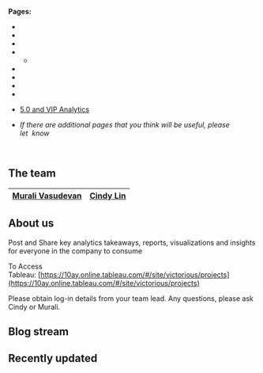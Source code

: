 **Pages:** 

* 
* 
* 
*   * 


* 
* 
* 
* 
* [5.0 and VIP Analytics](https://wiki.victorious.com/display/PROD/VIP+Analytics)
* *If there are additional pages that you think will be useful, please let  know*

 

## The team

|**[Murali Vasudevan](mailto:murali@getvictorious.com)**|**[Cindy Lin](mailto:Cindy@getvictorious.com)**|
|-------------------------------------------------------|-----------------------------------------------|

## About us

Post and Share key analytics takeaways, reports, visualizations and insights for everyone in the company to consume

To Access Tableau: [https://10ay.online.tableau.com/#/site/victorious/projects](https://10ay.online.tableau.com/#/site/victorious/projects)

Please obtain log-in details from your team lead. Any questions, please ask Cindy or Murali. 

## Blog stream



## Recently updated



 

